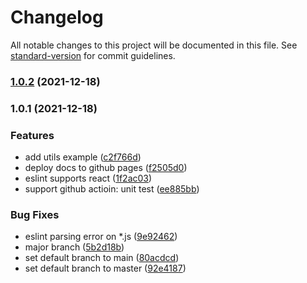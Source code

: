 # Changelog

All notable changes to this project will be documented in this file. See [standard-version](https://github.com/conventional-changelog/standard-version) for commit guidelines.

### [1.0.2](https://github.com/x-cold/rollup-ts-library-boilerplate/compare/v1.0.1...v1.0.2) (2021-12-18)

### 1.0.1 (2021-12-18)


### Features

* add utils example ([c2f766d](https://github.com/x-cold/rollup-ts-library-boilerplate/commit/c2f766dbd77c05c8e7dba63401a6d0de7dc2dee8))
* deploy docs to github pages ([f2505d0](https://github.com/x-cold/rollup-ts-library-boilerplate/commit/f2505d0e53973437831cc6c177bfdbcb3cd10e2b))
* eslint supports react ([1f2ac03](https://github.com/x-cold/rollup-ts-library-boilerplate/commit/1f2ac030bb88a75eedab16733781e4b5a1f8c659))
* support github actioin: unit test ([ee885bb](https://github.com/x-cold/rollup-ts-library-boilerplate/commit/ee885bbe57b755be697ed1e0d3e453827fd26176))


### Bug Fixes

* eslint parsing error on *.js ([9e92462](https://github.com/x-cold/rollup-ts-library-boilerplate/commit/9e92462fb03772f6badd0c1f85ca851b19ca5b43))
* major branch ([5b2d18b](https://github.com/x-cold/rollup-ts-library-boilerplate/commit/5b2d18b0a2816f4b1f5dd108fac2b3531270747d))
* set default branch to main ([80acdcd](https://github.com/x-cold/rollup-ts-library-boilerplate/commit/80acdcd71f0734075a0bd85e8e511444afd05293))
* set default branch to master ([92e4187](https://github.com/x-cold/rollup-ts-library-boilerplate/commit/92e418717d6f3c7e93b180ba1e1c077b531abd06))
